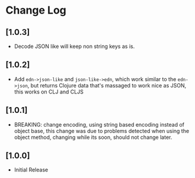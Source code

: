 # Change Log

## [1.0.3]
- Decode JSON like will keep non string keys as is.

## [1.0.2]
- Add `edn->json-like` and `json-like->edn`, which work similar to the `edn->json`, but
returns Clojure data that's massaged to work nice as JSON, this works on CLJ and CLJS

## [1.0.1]
- BREAKING: change encoding, using string based encoding instead of object base, this change was
due to problems detected when using the object method, changing while its soon, should not
change later.

## [1.0.0]
- Initial Release
